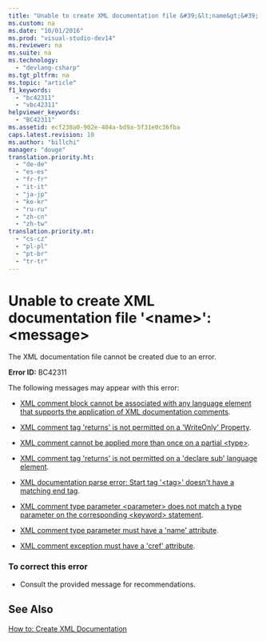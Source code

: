 ```yaml
---
title: "Unable to create XML documentation file &#39;&lt;name&gt;&#39;: &lt;message&gt;"
ms.custom: na
ms.date: "10/01/2016"
ms.prod: "visual-studio-dev14"
ms.reviewer: na
ms.suite: na
ms.technology: 
  - "devlang-csharp"
ms.tgt_pltfrm: na
ms.topic: "article"
f1_keywords: 
  - "bc42311"
  - "vbc42311"
helpviewer_keywords: 
  - "BC42311"
ms.assetid: ecf238a0-902e-404a-bd9a-5f31e0c36fba
caps.latest.revision: 10
ms.author: "billchi"
manager: "douge"
translation.priority.ht: 
  - "de-de"
  - "es-es"
  - "fr-fr"
  - "it-it"
  - "ja-jp"
  - "ko-kr"
  - "ru-ru"
  - "zh-cn"
  - "zh-tw"
translation.priority.mt: 
  - "cs-cz"
  - "pl-pl"
  - "pt-br"
  - "tr-tr"
---
```

# Unable to create XML documentation file &#39;&lt;name&gt;&#39;: &lt;message&gt;
The XML documentation file cannot be created due to an error.  
  
 **Error ID:** BC42311  
  
 The following messages may appear with this error:  
  
-   [XML comment block cannot be associated with any language element that supports the application of XML documentation comments](../misc/c65b702c-b634-4bfe-82b9-edcac464b494.md).  
  
-   [XML comment tag 'returns' is not permitted on a 'WriteOnly' Property](../misc/xml-comment-tag--returns--is-not-permitted-on-a--writeonly--property.md).  
  
-   [XML comment cannot be applied more than once on a partial \<type>](../misc/xml-comment-cannot-be-applied-more-than-once-on-a-partial--type-.md).  
  
-   [XML comment tag 'returns' is not permitted on a 'declare sub' language element](../misc/xml-comment-tag--returns--is-not-permitted-on-a--declare-sub--language-element.md).  
  
-   [XML documentation parse error: Start tag '\<tag>' doesn't have a matching end tag](../misc/xml-documentation-parse-error--start-tag---tag---doesn-t-have-a-matching-end-tag.md).  
  
-   [XML comment type parameter \<parameter> does not match a type parameter on the corresponding \<keyword> statement](../misc/53b5425d-2f73-4488-b90b-adb1835307c9.md).  
  
-   [XML comment type parameter must have a 'name' attribute](../misc/xml-comment-type-parameter-must-have-a--name--attribute.md).  
  
-   [XML comment exception must have a 'cref' attribute](../Topic/XML%20comment%20exception%20must%20have%20a%20'cref'%20attribute.md).  
  
### To correct this error  
  
-   Consult the provided message for recommendations.  
  
## See Also  
 [How to: Create XML Documentation](../Topic/How%20to:%20Create%20XML%20Documentation%20in%20Visual%20Basic.md)